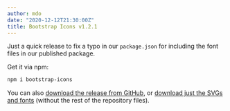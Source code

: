 ```yaml
---
author: mdo
date: "2020-12-12T21:30:00Z"
title: Bootstrap Icons v1.2.1
---
```


Just a quick release to fix a typo in our `package.json` for including the font files in our published package.

Get it via npm:

```sh
npm i bootstrap-icons
```

You can also [download the release from GitHub](https://github.com/twbs/icons/releases/tag/v1.2.1), or [download just the SVGs and fonts](https://github.com/twbs/icons/releases/download/v1.2.1/bootstrap-icons-1.2.1.zip) (without the rest of the repository files).
